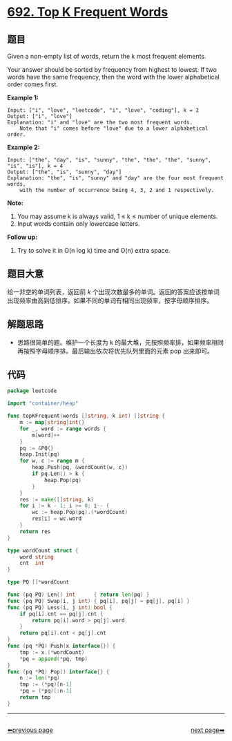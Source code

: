 # [692. Top K Frequent Words](https://leetcode.com/problems/top-k-frequent-words/)


## 题目

Given a non-empty list of words, return the k most frequent elements.

Your answer should be sorted by frequency from highest to lowest. If two words have the same frequency, then the word with the lower alphabetical order comes first.

**Example 1:**

```
Input: ["i", "love", "leetcode", "i", "love", "coding"], k = 2
Output: ["i", "love"]
Explanation: "i" and "love" are the two most frequent words.
    Note that "i" comes before "love" due to a lower alphabetical order.
```

**Example 2:**

```
Input: ["the", "day", "is", "sunny", "the", "the", "the", "sunny", "is", "is"], k = 4
Output: ["the", "is", "sunny", "day"]
Explanation: "the", "is", "sunny" and "day" are the four most frequent words,
    with the number of occurrence being 4, 3, 2 and 1 respectively.
```

**Note:**

1. You may assume k is always valid, 1 ≤ k ≤ number of unique elements.
2. Input words contain only lowercase letters.

**Follow up:**

1. Try to solve it in O(n log k) time and O(n) extra space.

## 题目大意

给一非空的单词列表，返回前 *k* 个出现次数最多的单词。返回的答案应该按单词出现频率由高到低排序。如果不同的单词有相同出现频率，按字母顺序排序。

## 解题思路

- 思路很简单的题。维护一个长度为 k 的最大堆，先按照频率排，如果频率相同再按照字母顺序排。最后输出依次将优先队列里面的元素 pop 出来即可。

## 代码

```go
package leetcode

import "container/heap"

func topKFrequent(words []string, k int) []string {
	m := map[string]int{}
	for _, word := range words {
		m[word]++
	}
	pq := &PQ{}
	heap.Init(pq)
	for w, c := range m {
		heap.Push(pq, &wordCount{w, c})
		if pq.Len() > k {
			heap.Pop(pq)
		}
	}
	res := make([]string, k)
	for i := k - 1; i >= 0; i-- {
		wc := heap.Pop(pq).(*wordCount)
		res[i] = wc.word
	}
	return res
}

type wordCount struct {
	word string
	cnt  int
}

type PQ []*wordCount

func (pq PQ) Len() int      { return len(pq) }
func (pq PQ) Swap(i, j int) { pq[i], pq[j] = pq[j], pq[i] }
func (pq PQ) Less(i, j int) bool {
	if pq[i].cnt == pq[j].cnt {
		return pq[i].word > pq[j].word
	}
	return pq[i].cnt < pq[j].cnt
}
func (pq *PQ) Push(x interface{}) {
	tmp := x.(*wordCount)
	*pq = append(*pq, tmp)
}
func (pq *PQ) Pop() interface{} {
	n := len(*pq)
	tmp := (*pq)[n-1]
	*pq = (*pq)[:n-1]
	return tmp
}
```



----------------------------------------------
<div style="display: flex;justify-content: space-between;align-items: center;">
<p><a href="https://books.halfrost.com/leetcode/ChapterFour/0600~0699/0690.Employee-Importance/">⬅️previous page</a></p>
<p><a href="https://books.halfrost.com/leetcode/ChapterFour/0600~0699/0693.Binary-Number-with-Alternating-Bits/">next page➡️</a></p>
</div>
